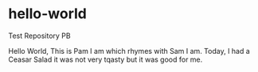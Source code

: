 # hello-world
Test Repository PB

Hello World, This is Pam I am which rhymes with Sam I am. 
Today, I had a Ceasar Salad it was not very tqasty but it was good for me.  
